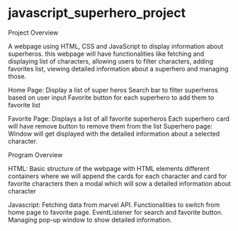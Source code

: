 # javascript_superhero_project

Project Overview

A webpage using HTML, CSS and JavaScript to display information about superheros. this webpage will have functionalities like fetching and displaying list of characters, allowing users to filter characters, adding favorites list, viewing detailed information about a superhero and managing those.

Home Page: Display a list of super heros Search bar to filter superheros based on user input Favorite button for each superhero to add them to favorite list

Favorite Page: Displays a list of all favorite superheros Each superhero card will have remove button to remove them from the list Superhero page: Window will get displayed with the detailed information about a selected character.

Program Overview

HTML: Basic structure of the webpage with HTML elements different containers where we will append the cards for each character and card for favorite characters then a modal which will sow a detailed information about character

Javascript: Fetching data from marvel API. Functionalities to switch from home page to favorite page. EventListener for search and favorite button. Managing pop-up window to show detailed information.
